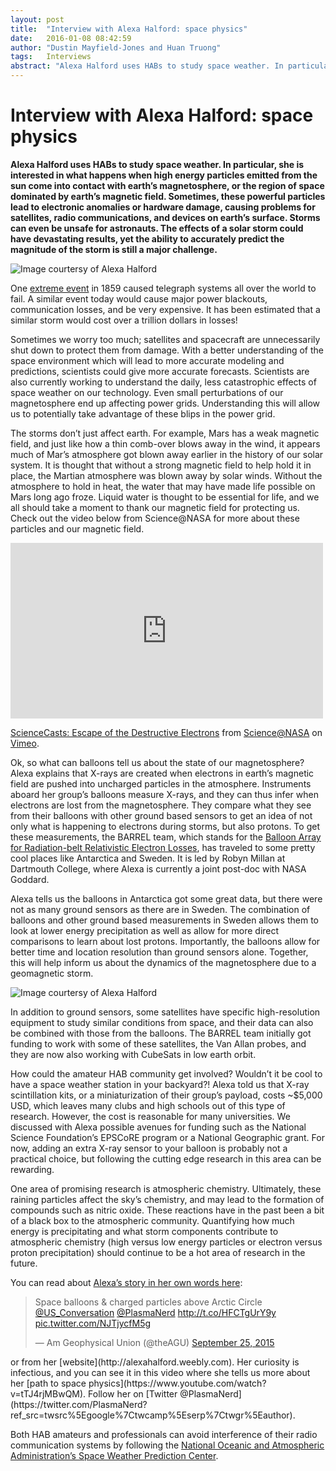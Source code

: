 ```yaml
---
layout: post
title:  "Interview with Alexa Halford: space physics"
date:   2016-01-08 08:42:59
author: "Dustin Mayfield-Jones and Huan Truong"
tags:	Interviews
abstract: "Alexa Halford uses HABs to study space weather. In particular, she is interested in what happens when high energy particles emitted from the sun come into contact with earth’s magnetosphere, or the region of space dominated by earth’s magnetic field. Sometimes, these powerful particles lead to electronic anomalies or hardware damage, causing problems for satellites, radio communications, and devices on earth’s surface. Storms can even be unsafe for astronauts. The effects of a solar storm could have devastating results, yet the ability to accurately predict the magnitude of the storm is still a major challenge."
---
```


# Interview with Alexa Halford: space physics


**Alexa Halford uses HABs to study space weather. In particular, she is interested in what happens when high energy particles emitted from the sun come into contact with earth’s magnetosphere, or the region of space dominated by earth’s magnetic field. Sometimes, these powerful particles lead to electronic anomalies or hardware damage, causing problems for satellites, radio communications, and devices on earth’s surface. Storms can even be unsafe for astronauts. The effects of a solar storm could have devastating results, yet the ability to accurately predict the magnitude of the storm is still a major challenge.**

![Image courtersy of Alexa Halford]({{base}}/images/alexa/IMG_4945.jpg)

One [extreme event](http://science.nasa.gov/science-news/science-at-nasa/2008/06may_carringtonflare/) in 1859 caused telegraph systems all over the world to fail. A similar event today would cause major power blackouts, communication losses, and be very expensive. It has been estimated that a similar storm would cost over a trillion dollars in losses! 

Sometimes we worry too much; satellites and spacecraft are unnecessarily shut down to protect them from damage. With a better understanding of the space environment which will lead to more accurate modeling and predictions, scientists could give more accurate forecasts. Scientists are also currently working to understand the daily, less catastrophic effects of space weather on our technology. Even small perturbations of our magnetosphere end up affecting power grids. Understanding this will allow us to potentially take advantage of these blips in the power grid. 

The storms don’t just affect earth. For example, Mars has a weak magnetic field, and just like how a thin comb-over blows away in the wind, it appears much of Mar’s atmosphere got blown away earlier in the history of our solar system. It is thought that without a strong magnetic field to help hold it in place, the Martian atmosphere was blown away by solar winds. Without the atmosphere to hold in heat, the water that may have made life possible on Mars long ago froze. Liquid water is thought to be essential for life, and we all should take a moment to thank our magnetic field for protecting us. Check out the video below from Science@NASA for more about these particles and our magnetic field. 

<iframe src="https://player.vimeo.com/video/148873021" width="500" height="281" frameborder="0" webkitallowfullscreen mozallowfullscreen allowfullscreen></iframe> <p><a href="https://vimeo.com/148873021">ScienceCasts: Escape of the Destructive Electrons</a> from <a href="https://vimeo.com/scienceatnasa">Science@NASA</a> on <a href="https://vimeo.com">Vimeo</a>.</p>

Ok, so what can balloons tell us about the state of our magnetosphere? Alexa explains that X-rays are created when electrons in earth’s magnetic field are pushed into uncharged particles in the atmosphere. Instruments aboard her group’s balloons measure X-rays, and they can thus infer when electrons are lost from the magnetosphere. They compare what they see from their balloons with other ground based sensors to get an idea of not only what is happening to electrons during storms, but also protons. To get these measurements, the BARREL team, which stands for the [Balloon Array for Radiation-belt Relativistic Electron Losses](http://www.nasa.gov/mission-pages/rbsp/barrel), has traveled to some pretty cool places like Antarctica and Sweden. It is led by Robyn Millan at Dartmouth College, where Alexa is currently a joint post-doc with NASA Goddard. 

Alexa tells us the balloons in Antarctica got some great data, but there were not as many ground sensors as there are in Sweden. The combination of balloons and other ground based measurements in Sweden allows them to look at lower energy precipitation as well as allow for more direct comparisons to learn about lost protons. Importantly, the balloons allow for better time and location resolution than ground sensors alone. Together, this will help inform us about the dynamics of the magnetosphere due to a geomagnetic storm. 

![Image courtersy of Alexa Halford]({{base}}/images/alexa/IMG_4925.jpg)

In addition to ground sensors, some satellites have specific high-resolution equipment to study similar conditions from space, and their data can also be combined with those from the balloons. The BARREL team initially got funding to work with some of these satellites, the Van Allan probes, and they are now also working with CubeSats in low earth orbit. 

How could the amateur HAB community get involved? Wouldn’t it be cool to have a space weather station in your backyard?! Alexa told us that X-ray scintillation kits, or a miniaturization of their group’s payload, costs ~$5,000 USD,  which leaves many clubs and high schools out of this type of research. However, the cost is reasonable for many universities. We discussed with Alexa possible avenues for funding such as the National Science Foundation’s EPSCoRE program or a National Geographic grant. For now, adding an extra X-ray sensor to your balloon is probably not a practical choice, but following the cutting edge research in this area can be rewarding. 

One area of promising research is atmospheric chemistry. Ultimately, these raining particles affect the sky’s chemistry, and may lead to the formation of compounds such as nitric oxide. These reactions have in the past been a bit of a black box to the atmospheric community. Quantifying how much energy is precipitating and what storm components contribute to atmospheric chemistry (high versus low energy particles or electron versus proton precipitation) should continue to be a hot area of research in the future.

You can read about [Alexa’s story in her own words here](https://theconversation.com/scientists-at-work-space-balloons-and-charged-particles-above-the-arctic-circle-46240):
<blockquote class="twitter-tweet" lang="en"><p lang="en" dir="ltr">Space balloons &amp; charged particles above Arctic Circle <a href="https://twitter.com/US_Conversation">@US_Conversation</a> <a href="https://twitter.com/PlasmaNerd">@PlasmaNerd</a> <a href="http://t.co/HFCTgUrY9y">http://t.co/HFCTgUrY9y</a> <a href="http://t.co/NJTjycfM5g">pic.twitter.com/NJTjycfM5g</a></p>&mdash; Am Geophysical Union (@theAGU) <a href="https://twitter.com/theAGU/status/647456845213401092">September 25, 2015</a></blockquote> <script async src="//platform.twitter.com/widgets.js" charset="utf-8"></script>
or from her [website](http://alexahalford.weebly.com). Her curiosity is infectious, and you can see it in this video where she tells us more about her [path to space physics](https://www.youtube.com/watch?v=tTJ4rjMBwQM). Follow her on [Twitter @PlasmaNerd](https://twitter.com/PlasmaNerd?ref_src=twsrc%5Egoogle%7Ctwcamp%5Eserp%7Ctwgr%5Eauthor).

Both HAB amateurs and professionals can avoid interference of their radio communication systems by following the [National Oceanic and Atmospheric Administration’s Space Weather Prediction Center](http://www.swpc.noaa.gov).

